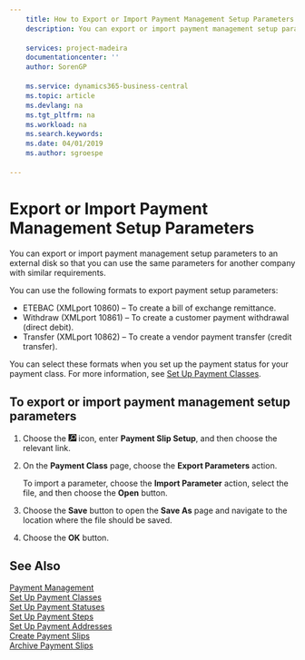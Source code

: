 ```yaml
---
    title: How to Export or Import Payment Management Setup Parameters
    description: You can export or import payment management setup parameters to an external disk so that you can use the same parameters for another company with similar requirements.

    services: project-madeira 
    documentationcenter: ''
    author: SorenGP

    ms.service: dynamics365-business-central
    ms.topic: article
    ms.devlang: na
    ms.tgt_pltfrm: na
    ms.workload: na
    ms.search.keywords:
    ms.date: 04/01/2019
    ms.author: sgroespe

---
```

# Export or Import Payment Management Setup Parameters
You can export or import payment management setup parameters to an external disk so that you can use the same parameters for another company with similar requirements.  

You can use the following formats to export payment setup parameters:  

- ETEBAC (XMLport 10860) – To create a bill of exchange remittance.  
- Withdraw (XMLport 10861) – To create a customer payment withdrawal (direct debit).  
- Transfer (XMLport 10862) – To create a vendor payment transfer (credit transfer).  

You can select these formats when you set up the payment status for your payment class. For more information, see [Set Up Payment Classes](how-to-set-up-payment-classes.md).  

## To export or import payment management setup parameters  

1.  Choose the ![Search for Page or Report](../../media/ui-search/search_small.png "Search for Page or Report icon") icon, enter **Payment Slip Setup**, and then choose the relevant link.  
2.  On the **Payment Class** page, choose the **Export Parameters** action.  

    To import a parameter, choose the **Import Parameter** action, select the file, and then choose the **Open** button.  

3.  Choose the **Save** button to open the **Save As** page and navigate to the location where the file should be saved.  
4.  Choose the **OK** button.  

## See Also  
 [Payment Management](payment-management.md)   
 [Set Up Payment Classes](how-to-set-up-payment-classes.md)   
 [Set Up Payment Statuses](how-to-set-up-payment-statuses.md)   
 [Set Up Payment Steps](how-to-set-up-payment-steps.md)   
 [Set Up Payment Addresses](how-to-set-up-payment-addresses.md)   
 [Create Payment Slips](how-to-create-payment-slips.md)   
 [Archive Payment Slips](how-to-archive-payment-slips.md)
